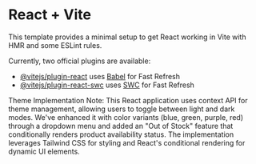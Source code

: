 # React + Vite

This template provides a minimal setup to get React working in Vite with HMR and some ESLint rules.

Currently, two official plugins are available:

- [@vitejs/plugin-react](https://github.com/vitejs/vite-plugin-react/blob/main/packages/plugin-react/README.md) uses [Babel](https://babeljs.io/) for Fast Refresh
- [@vitejs/plugin-react-swc](https://github.com/vitejs/vite-plugin-react-swc) uses [SWC](https://swc.rs/) for Fast Refresh



Theme Implementation Note: This React application uses context API for theme management, allowing users to toggle between light and dark modes. We've enhanced it with color variants (blue, green, purple, red) through a dropdown menu and added an "Out of Stock" feature that conditionally renders product availability status. The implementation leverages Tailwind CSS for styling and React's conditional rendering for dynamic UI elements.
